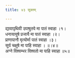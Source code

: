 ```yaml
---
title: ४३ सूक्तम्

---
```

द्यावापृथिवी उपश्रुतये मा पातं स्वाहा ।१।  
धनायायुषे प्रजायै मा पातं स्वाहा ।२।  
प्राणापानौ मृत्योर्मा पातं स्वाहा ।३।  
सूर्य चक्षुषे मा पाहि स्वाहा । ॥।४॥  
अग्ने विश्वम्भर विश्वतो मा पाहि स्वाहा ॥५॥  